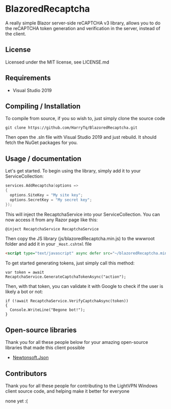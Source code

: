 # BlazoredRecaptcha
A really simple Blazor server-side reCAPTCHA v3 library, allows you to do the reCAPTCHA token generation and verification in the server, instead of the client.

## License
Licensed under the MIT license, see LICENSE.md

## Requirements
- Visual Studio 2019

## Compiling / Installation
To compile from source, if you so wish to, just simply clone the source code

```
git clone https://github.com/HarryTq/BlazoredRecaptcha.git
```

Then open the .sln file with Visual Studio 2019 and just rebuild. It should fetch the NuGet packages for you.

## Usage / documentation
Let's get started. To begin using the library, simply add it to your ServiceCollection:

```c
services.AddRecaptcha(options => 
{
  options.SiteKey = "My site key";
  options.SecretKey = "My secret key";
});
```

This will inject the RecaptchaService into your ServiceCollection. You can now access it from any Razor page like this:

```c
@inject RecaptchaService RecaptchaService
```

Then copy the JS library (js/blazoredRecaptcha.min.js) to the wwwroot folder and add it in your `_Host.cshtml` file

```html
<script type="text/javascript" async defer src="~/blazoredRecaptcha.min.js"></script>
```

To get started generating tokens, just simply call this method:

```
var token = await RecaptchaService.GenerateCaptchaTokenAsync("action");
```

Then, with that token, you can validate it with Google to check if the user is likely a bot or not:

```
if (!await RecaptchaService.VerifyCaptchaAsync(token))
{
  Console.WriteLine("Begone bot!");
}
```

## Open-source libraries
Thank you for all these people below for your amazing open-source libraries that made this client possible

- [Newtonsoft.Json](https://github.com/JamesNK/Newtonsoft.Json)

## Contributors
Thank you for all these people for contributing to the LightVPN Windows client source code, and helping make it better for everyone

none yet :(
